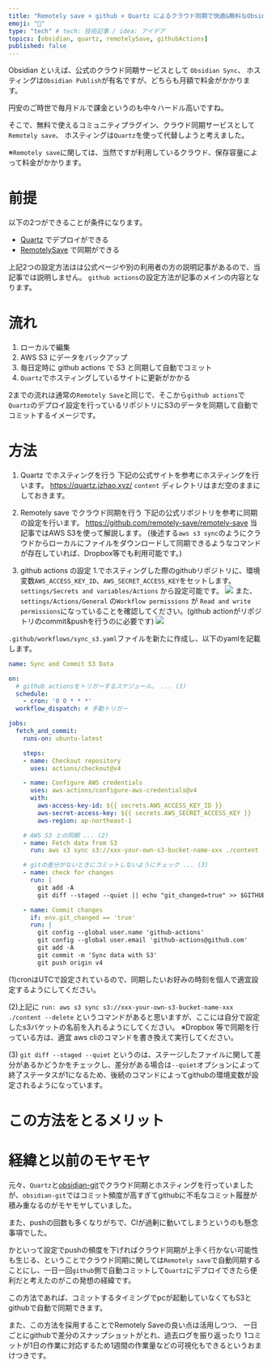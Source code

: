```yaml
---
title: "Remotely save × github × Quartz によるクラウド同期で快適&無料なObsidianホスティング"
emoji: "🤖"
type: "tech" # tech: 技術記事 / idea: アイデア
topics: [obsidian, quartz, remotelySave, githubActions]
published: false
---
```


Obsidian といえば、公式のクラウド同期サービスとして `Obsidian Sync`、
ホスティングは`Obsidian Publish`が有名ですが、どちらも月額で料金がかかります。

円安のご時世で毎月ドルで課金というのも中々ハードル高いですね。

そこで、無料で使えるコミュニティプラグイン、クラウド同期サービスとして `Remotely save`、
ホスティングは`Quartz`を使って代替しようと考えました。

※`Remotely save`に関しては、当然ですが利用しているクラウド、保存容量によって料金がかかります。

# 前提

以下の2つができることが条件になります。
- [Quartz](https://quartz.jzhao.xyz/) でデプロイができる
- [RemotelySave](https://github.com/remotely-save/remotely-save) で同期ができる

上記2つの設定方法はは公式ページや別の利用者の方の説明記事があるので、当記事では説明しません。
`github actions`の設定方法が記事のメインの内容となります。

# 流れ

1. ローカルで編集
2. AWS S3 にデータをバックアップ
3. 毎日定時に github actions で S3 と同期して自動でコミット
4. `Quartz`でホスティングしているサイトに更新がかかる

2までの流れは通常の`Remotely Save`と同じで、そこから`github actions`で`Quartz`のデプロイ設定を行っているリポジトリにS3のデータを同期して自動でコミットするイメージです。

# 方法

1. Quartz でホスティングを行う
下記の公式サイトを参考にホスティングを行います。
https://quartz.jzhao.xyz/
`content` ディレクトリはまだ空のままにしておきます。

2. Remotely save でクラウド同期を行う
下記の公式リポジトリを参考に同期の設定を行います。
https://github.com/remotely-save/remotely-save
当記事ではAWS S3を使って解説します。
(後述する`aws s3 sync`のようにクラウドからローカルにファイルをダウンロードして同期できるようなコマンドが存在していれば、Dropbox等でも利用可能です。)

3. github actions の設定
1.でホスティングした際のgithubリポジトリに、環境変数`AWS_ACCESS_KEY_ID`、`AWS_SECRET_ACCESS_KEY`をセットします。
`settings/Secrets and variables/Actions` から設定可能です。
![](https://storage.googleapis.com/zenn-user-upload/c7a7b0424a28-20240730.png)
また、`settings/Actions/General` の`Workflow permissions` が `Read and write permissions`になっていることを確認してください。(github actionがリポジトリのcommit&pushを行うのに必要です)
![](https://storage.googleapis.com/zenn-user-upload/f0220636f5bd-20240730.png)

 `.github/workflows/sync_s3.yaml`ファイルを新たに作成し、以下のyamlを記載します。
```yml
name: Sync and Commit S3 Data

on:
  # github actionsをトリガーするスケジュール。 ... (1)
  schedule:
    - cron: '0 0 * * *'
  workflow_dispatch: # 手動トリガー

jobs:
  fetch_and_commit:
    runs-on: ubuntu-latest

    steps:
    - name: Checkout repository
      uses: actions/checkout@v4

    - name: Configure AWS credentials
      uses: aws-actions/configure-aws-credentials@v4
      with:
        aws-access-key-id: ${{ secrets.AWS_ACCESS_KEY_ID }}
        aws-secret-access-key: ${{ secrets.AWS_SECRET_ACCESS_KEY }}
        aws-region: ap-northeast-1

    # AWS S3 との同期 ... (2)
    - name: Fetch data from S3
      run: aws s3 sync s3://xxx-your-own-s3-bucket-name-xxx ./content --delete

    # gitの差分がないときにコミットしないようにチェック ... (3)
    - name: check for changes
      run: |
        git add -A
        git diff --staged --quiet || echo "git_changed=true" >> $GITHUB_ENV

    - name: Commit changes
      if: env.git_changed == 'true'
      run: |
        git config --global user.name 'github-actions'
        git config --global user.email 'github-actions@github.com'
        git add -A
        git commit -m 'Sync data with S3'
        git push origin v4

```
(1)cronはUTCで設定されているので、同期したいお好みの時刻を個人で適宜設定するようにしてください。

(2)上記に `run: aws s3 sync s3://xxx-your-own-s3-bucket-name-xxx ./content --delete`
というコマンドがあると思いますが、ここには自分で設定したs3バケットの名前を入れるようにしてください。
※Dropbox 等で同期を行っている方は、適宜 aws cliのコマンドを書き換えて実行してください。

(3) `git diff --staged --quiet` というのは、ステージしたファイルに関して差分があるかどうかをチェックし、差分がある場合は`--quiet`オプションによって終了ステータスが1になるため、後続のコマンドによってgithubの環境変数が設定されるようになっています。

# この方法をとるメリット

# 経緯と以前のモヤモヤ
元々、`Quartz`と[obsidian-git](https://github.com/Vinzent03/obsidian-git)でクラウド同期とホスティングを行っていましたが、`obsidian-git`ではコミット頻度が高すぎてgithubに不毛なコミット履歴が積み重なるのがモヤモヤしていました。

また、pushの回数も多くなりがちで、CIが過剰に動いてしまうというのも懸念事項でした。

かといって設定でpushの頻度を下げればクラウド同期が上手く行かない可能性も生じる、ということでクラウド同期に関しては`Remotely save`で自動同期することにし、一日一回`github`側で自動コミットして`Quartz`にデプロイできたら便利だと考えたのがこの発想の経緯です。

この方法であれば、コミットするタイミングでpcが起動していなくてもS3とgithubで自動で同期できます。

また、この方法を採用することでRemotely Saveの良い点は活用しつつ、
一日ごとにgithubで差分のスナップショットがとれ、過去ログを振り返ったり
1コミットが1日の作業に対応するため1週間の作業量などの可視化もできるというおまけつきです。
